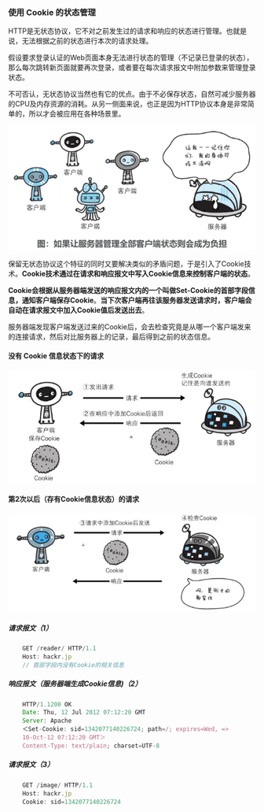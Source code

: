 ### 使用 Cookie 的状态管理

HTTP是无状态协议，它不对之前发生过的请求和响应的状态进行管理。也就是说，无法根据之前的状态进行本次的请求处理。

假设要求登录认证的Web页面本身无法进行状态的管理（不记录已登录的状态），那么每次跳转新页面就要再次登录，或者要在每次请求报文中附加参数来管理登录状态。

不可否认，无状态协议当然也有它的优点。由于不必保存状态，自然可减少服务器的CPU及内存资源的消耗。从另一侧面来说，也正是因为HTTP协议本身是非常简单的，所以才会被应用在各种场景里。

![image-20221026163828265](media/images/image-20221026163828265.png)

保留无状态协议这个特征的同时又要解决类似的矛盾问题，于是引入了Cookie技术。**Cookie技术通过在请求和响应报文中写入Cookie信息来控制客户端的状态**。

**Cookie会根据从服务器端发送的响应报文内的一个叫做Set-Cookie的首部字段信息，通知客户端保存Cookie**。**当下次客户端再往该服务器发送请求时，客户端会自动在请求报文中加入Cookie值后发送出去**。

服务器端发现客户端发送过来的Cookie后，会去检查究竟是从哪一个客户端发来的连接请求，然后对比服务器上的记录，最后得到之前的状态信息。

#### 没有 Cookie 信息状态下的请求

![image-20221026163936593](media/images/image-20221026163936593.png)

#### 第2次以后（存有Cookie信息状态）的请求

![image-20221026163958809](media/images/image-20221026163958809.png)

##### 请求报文（1）

```javascript
    GET /reader/ HTTP/1.1
    Host: hackr.jp
    // 首部字段内没有Cookie的相关信息
```

##### 响应报文（服务器端生成Cookie信息)（2）

```javascript
    HTTP/1.1200 OK
    Date: Thu, 12 Jul 2012 07:12:20 GMT
    Server: Apache
    ＜Set-Cookie: sid=1342077140226724; path=/; expires=Wed, =>
    10-Oct-12 07:12:20 GMT＞
    Content-Type: text/plain; charset=UTF-8
```

##### 请求报文（3）

```javascript
    GET /image/ HTTP/1.1
    Host: hackr.jp
    Cookie: sid=1342077140226724
```

